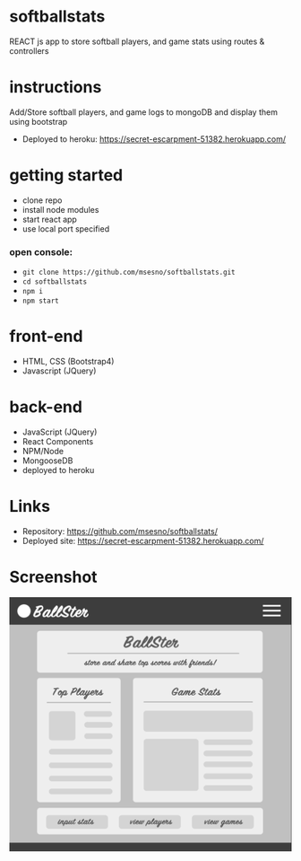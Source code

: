 # softballstats
REACT js app to store softball players, and game stats using routes & controllers

# instructions
Add/Store softball players, and game logs to mongoDB and display them using bootstrap 
- Deployed to heroku: https://secret-escarpment-51382.herokuapp.com/

# getting started
- clone repo
- install node modules
- start react app
- use local port specified

### open console: 
- ```git clone https://github.com/msesno/softballstats.git``` <br>
- ```cd softballstats``` <br>
- ```npm i``` <br>
- ```npm start```

# front-end
- HTML, CSS (Bootstrap4)
- Javascript (JQuery)

# back-end
- JavaScript (JQuery)
- React Components
- NPM/Node
- MongooseDB  
- deployed to heroku

# Links
- Repository: https://github.com/msesno/softballstats/
- Deployed site: https://secret-escarpment-51382.herokuapp.com/

# Screenshot
<img src="/img/ss.png" style="width='50%'"> <br>